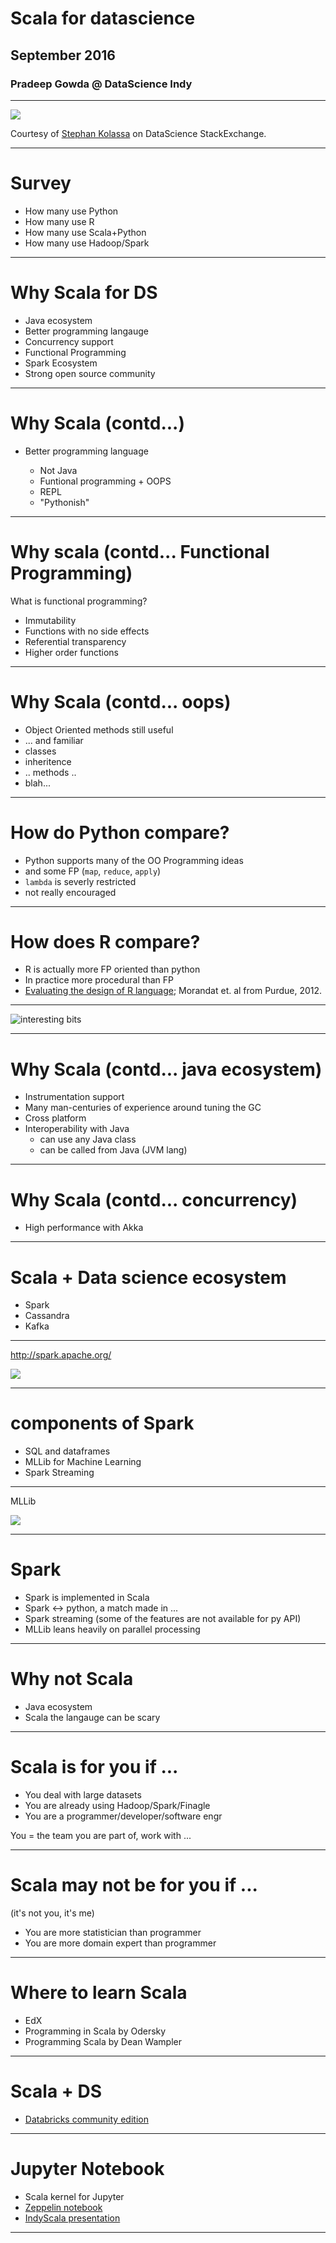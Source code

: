# Scala for datascience
## September 2016
### Pradeep Gowda @ DataScience Indy

----


![](ds20.png)

Courtesy of [Stephan Kolassa](http://datascience.stackexchange.com/a/2406) on DataScience StackExchange.

---


# Survey

* How many use Python
* How many use R
* How many use Scala+Python
* How many use Hadoop/Spark

----

# Why Scala for DS

* Java ecosystem
* Better programming langauge
* Concurrency support
* Functional Programming
* Spark Ecosystem
* Strong open source community

---

# Why Scala (contd...)

* Better programming language

    * Not Java
    * Funtional programming + OOPS
    * REPL
    * "Pythonish"
---

# Why scala  (contd... Functional Programming)
What is functional programming?

* Immutability
* Functions with no side effects
* Referential transparency
* Higher order functions

---

# Why Scala (contd... oops)

* Object Oriented methods still useful
* ... and familiar
* classes
* inheritence
* .. methods ..
* blah... 

---

# How do Python compare?
* Python supports many of the OO Programming ideas
* and some FP (`map`, `reduce`, `apply`)
* `lambda` is severly restricted
* not really encouraged

---

# How does R compare?

* R is actually more FP oriented than python
* In practice more procedural than FP
*  [Evaluating the design of R language](http://r.cs.purdue.edu/pub/ecoop12.pdf); Morandat et. al from Purdue, 2012.
--- 

![interesting bits](r-design-1.png)

---

# Why Scala (contd... java ecosystem)

* Instrumentation support
* Many man-centuries of experience around tuning the GC
* Cross platform
* Interoperability with Java
    * can use any Java class
    * can be called from Java (JVM lang)
--- 

# Why Scala (contd... concurrency)

* High performance with Akka 

---


# Scala + Data science ecosystem

* Spark
* Cassandra
* Kafka

---

http://spark.apache.org/

![](spark.png)


---

# components of Spark

- SQL and dataframes
- MLLib for Machine Learning
- Spark Streaming

---

MLLib

![](mllib.png)

---

# Spark

- Spark is implemented in Scala
- Spark <-> python, a match made in ... 
- Spark streaming (some of the features are not available for py API)
- MLLib leans heavily on parallel processing

---

# Why not Scala

* Java ecosystem
* Scala the langauge can be scary

---

# Scala is for you if ...

* You deal with large datasets
* You are already using Hadoop/Spark/Finagle
* You are a programmer/developer/software engr

You = the team you are part of, work with ... 

---

# Scala may not be for you if ... 


(it's not you, it's me)

* You are more statistician than programmer
* You are more domain expert than programmer


---

# Where to learn Scala

- EdX
- Programming in Scala by Odersky
- Programming Scala by Dean Wampler

--- 

# Scala + DS

- [Databricks community edition](https://community.cloud.databricks.com)

----

# Jupyter Notebook

- Scala kernel for Jupyter
- [Zeppelin notebook](http://christopher5106.github.io/big/data/2015/07/03/iPython-Jupyter-Spark-Notebook-and-Zeppelin-comparison-for-big-data-in-scala-and-python-for-spark-clusters.html)
- [IndyScala presentation](https://github.com/bhoward/IndyScala)

---
